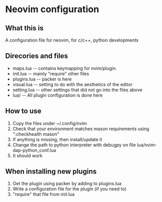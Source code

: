 # Neovim configuration
## What this is
A configuration file for neovim, for c/c++, python developments

## Direcories and files
* maps.lua -- contains keymapping for nvim/plugin.
* init.lua -- mainly "require" other files
* plugins.lua -- packer is here
* visual.lua -- setting to do with the aesthetics of the editor
* setting.lua -- other settings that did not go into the files above
* lua/ -- All plugin configuration is done here

## How to use
1. Copy the files under ~/.config/nvim
2. Check that your environment matches mason requirements using ":checkhealth mason"
3. If anything is missing, then install/update it
4. Change the path to python interpreter with debugpy on file lua/nvim-dap-python_conf.lua
5. It should work

## When installing new plugins
1. Get the plugin using packer by adding to plugins.lua
2. Write a configuration file for the plugin (if you need to)
3. "require" that file from init.lua
